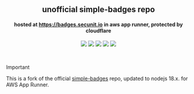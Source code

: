 <p align="center">
<h2 align="center">unofficial simple-badges repo</h2>
<h4 align="center">hosted at <a href="https://badges.secunit.io">https://badges.secunit.io</a> in aws app runner, protected by cloudflare</h4>
</p>
<p align="center">
<a href="https://uptime.betterstack.com/?utm_source=status_badge"><img src="https://uptime.betterstack.com/status-badges/v1/monitor/tvre.svg"></a>
<a href="https://github.com/x86txt/simple-badges/actions/workflows/verify.yml"><img src="https://github.com/x86txt/simple-badges/actions/workflows/verify.yml/badge.svg"></a>
<a href="https://github.com/x86txt/simple-badges/actions/workflows/analysis.yml"><img src="https://github.com/x86txt/simple-badges/actions/workflows/analysis.yml/badge.svg"></a>
<a href="https://github.com/x86txt/simple-badges/actions/workflows/build.yaml"><img src="https://github.com/x86txt/simple-badges/actions/workflows/build.yaml/badge.svg"></a>
<a href="https://creativecommons.org/licenses/by-sa/4.0/"><img src="https://img.shields.io/badge/License-CC_BY--SA_4.0-lightgrey.svg"></a>
</p>
<br />

> [!IMPORTANT]
> This is a fork of the official [simple-badges](https://badges.pages.dev/) repo, updated to nodejs 18.x. for AWS App Runner.
